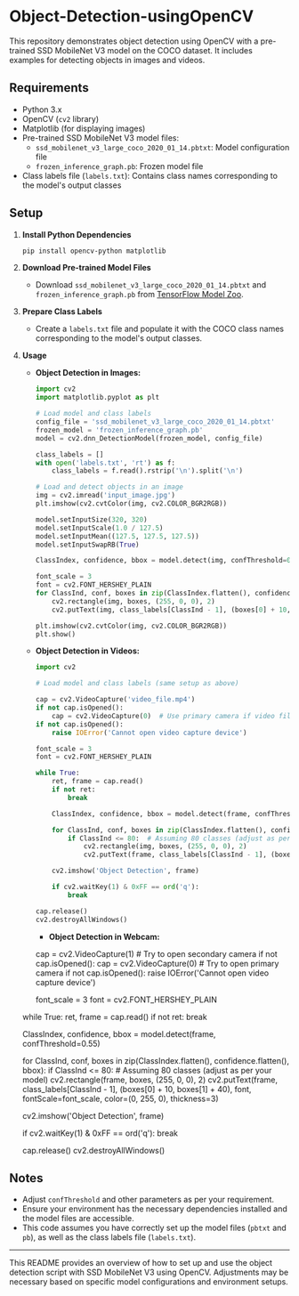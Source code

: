 # Object-Detection-usingOpenCV

This repository demonstrates object detection using OpenCV with a pre-trained SSD MobileNet V3 model on the COCO dataset. It includes examples for detecting objects in images and videos.

## Requirements

- Python 3.x
- OpenCV (`cv2` library)
- Matplotlib (for displaying images)
- Pre-trained SSD MobileNet V3 model files:
  - `ssd_mobilenet_v3_large_coco_2020_01_14.pbtxt`: Model configuration file
  - `frozen_inference_graph.pb`: Frozen model file
- Class labels file (`labels.txt`): Contains class names corresponding to the model's output classes

## Setup

1. **Install Python Dependencies**

   ```bash
   pip install opencv-python matplotlib
   ```

2. **Download Pre-trained Model Files**

   - Download `ssd_mobilenet_v3_large_coco_2020_01_14.pbtxt` and `frozen_inference_graph.pb` from [TensorFlow Model Zoo](https://github.com/tensorflow/models/blob/master/research/object_detection/g3doc/tf2_detection_zoo.md).
   
3. **Prepare Class Labels**

   - Create a `labels.txt` file and populate it with the COCO class names corresponding to the model's output classes.

4. **Usage**

   - **Object Detection in Images:**

     ```python
     import cv2
     import matplotlib.pyplot as plt

     # Load model and class labels
     config_file = 'ssd_mobilenet_v3_large_coco_2020_01_14.pbtxt'
     frozen_model = 'frozen_inference_graph.pb'
     model = cv2.dnn_DetectionModel(frozen_model, config_file)
     
     class_labels = []
     with open('labels.txt', 'rt') as f:
         class_labels = f.read().rstrip('\n').split('\n')

     # Load and detect objects in an image
     img = cv2.imread('input_image.jpg')
     plt.imshow(cv2.cvtColor(img, cv2.COLOR_BGR2RGB))

     model.setInputSize(320, 320)
     model.setInputScale(1.0 / 127.5)
     model.setInputMean((127.5, 127.5, 127.5))
     model.setInputSwapRB(True)

     ClassIndex, confidence, bbox = model.detect(img, confThreshold=0.5)
     
     font_scale = 3
     font = cv2.FONT_HERSHEY_PLAIN
     for ClassInd, conf, boxes in zip(ClassIndex.flatten(), confidence.flatten(), bbox):
         cv2.rectangle(img, boxes, (255, 0, 0), 2)
         cv2.putText(img, class_labels[ClassInd - 1], (boxes[0] + 10, boxes[1] + 40), font, fontScale=font_scale, color=(0, 255, 0), thickness=3)
     
     plt.imshow(cv2.cvtColor(img, cv2.COLOR_BGR2RGB))
     plt.show()
     ```

   - **Object Detection in Videos:**

     ```python
     import cv2
     
     # Load model and class labels (same setup as above)

     cap = cv2.VideoCapture('video_file.mp4')
     if not cap.isOpened():
         cap = cv2.VideoCapture(0)  # Use primary camera if video file not specified
     if not cap.isOpened():
         raise IOError('Cannot open video capture device')

     font_scale = 3
     font = cv2.FONT_HERSHEY_PLAIN

     while True:
         ret, frame = cap.read()
         if not ret:
             break

         ClassIndex, confidence, bbox = model.detect(frame, confThreshold=0.55)

         for ClassInd, conf, boxes in zip(ClassIndex.flatten(), confidence.flatten(), bbox):
             if ClassInd <= 80:  # Assuming 80 classes (adjust as per your model)
                 cv2.rectangle(img, boxes, (255, 0, 0), 2)
                 cv2.putText(frame, class_labels[ClassInd - 1], (boxes[0] + 10, boxes[1] + 40), font, fontScale=font_scale, color=(0, 255, 0), thickness=3)

         cv2.imshow('Object Detection', frame)

         if cv2.waitKey(1) & 0xFF == ord('q'):
             break

     cap.release()
     cv2.destroyAllWindows()
     ```
     - **Object Detection in Webcam:**

     cap = cv2.VideoCapture(1)  # Try to open secondary camera
     if not cap.isOpened():
    cap = cv2.VideoCapture(0)  # Try to open primary camera
      if not cap.isOpened():
    raise IOError('Cannot open video capture device')

     font_scale = 3
    font = cv2.FONT_HERSHEY_PLAIN

    while True:
    ret, frame = cap.read()
    if not ret:
        break

    ClassIndex, confidence, bbox = model.detect(frame, confThreshold=0.55)

    for ClassInd, conf, boxes in zip(ClassIndex.flatten(), confidence.flatten(), bbox):
        if ClassInd <= 80:  # Assuming 80 classes (adjust as per your model)
            cv2.rectangle(frame, boxes, (255, 0, 0), 2)
            cv2.putText(frame, class_labels[ClassInd - 1], (boxes[0] + 10, boxes[1] + 40), font, fontScale=font_scale, color=(0, 255, 0), thickness=3)

    cv2.imshow('Object Detection', frame)

    if cv2.waitKey(1) & 0xFF == ord('q'):
        break

     cap.release()
     cv2.destroyAllWindows()


## Notes

- Adjust `confThreshold` and other parameters as per your requirement.
- Ensure your environment has the necessary dependencies installed and the model files are accessible.
- This code assumes you have correctly set up the model files (`pbtxt` and `pb`), as well as the class labels file (`labels.txt`).

---

This README provides an overview of how to set up and use the object detection script with SSD MobileNet V3 using OpenCV. Adjustments may be necessary based on specific model configurations and environment setups.
